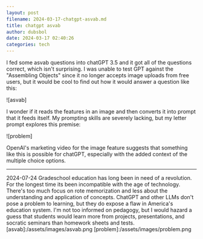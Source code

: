 ```yaml
---
layout: post 
filename: 2024-03-17-chatgpt-asvab.md
title: chatgpt asvab
author: dubsbol
date: 2024-03-17 02:40:26
categories: tech
---
```


I fed some asvab questions into chatGPT 3.5 and it got all of the questions correct, which isn't surprising. I was unable to test GPT against the "Assembling Objects" since it no longer accepts image uploads from free users, but it would be cool to find out how it would answer a question like this:

![asvab]


I wonder if it reads the features in an image and then converts it into prompt that it feeds itself. My prompting skills are severely lacking, but my letter prompt explores this premise:

![problem]

OpenAI's marketing video for the image feature suggests that something like this is possible for chatGPT, especially with the added context of the multiple choice options. 

---

2024-07-24
Gradeschool education has long been in need of a revolution. For the longest time its been incompatible with the age of technology. There's too much focus on rote memorization and less about the understanding and application of concepts. ChatGPT and other LLMs don't pose a problem to learning, but they do expose a flaw in America's education system. I'm not too informed on pedagogy, but I would hazard a guess that students would learn more from projects, presentations, and socratic seminars than homework sheets and tests. 
[asvab]:/assets/images/asvab.png
[problem]:/assets/images/problem.png
